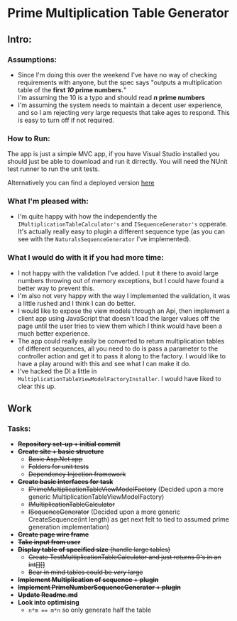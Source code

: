 # Prime Multiplication Table Generator

## Intro:

### Assumptions:
* Since I'm doing this over the weekend I've have no way of checking requirements with anyone, but the spec says "outputs a multiplication table of the **first *10* prime numbers.**"  
I'm assuming the 10 is a typo and should read ***n* prime numbers**
* I'm assuming the system needs to maintain a decent user experience, and so I am rejecting very large requests that take ages to respond. This is easy to turn off if not required.

### How to Run:
The app is just a simple MVC app, if you have Visual Studio installed you should just be able to download and run it dirrectly. 
You will need the NUnit test runner to run the unit tests.

Alternatively you can find a deployed version [here](http://prime-tables.azurewebsites.net/?TableSize=5)  

### What I'm pleased with:
* I'm quite happy with how the independently the `IMultiplicationTableCalculator's` and `ISequenceGenerator's` opperate. It's actually really easy to plugin a different sequence type (as you can see with the `NaturalsSequenceGenerator` I've implemented).

### What I would do with it if you had more time:
* I not happy with the validation I've added. I put it there to avoid large numbers throwing out of memory exceptions, but I could have found a better way to prevent this.
* I'm also not very happy with the way I implemented the validation, it was a little rushed and I think I can do better.
* I would like to expose the view models through an Api, then implement a client app using JavaScript that doesn't load the larger values off the page until the user tries to view them which I think would have been a much better experience.    
* The app could really easily be converted to return multiplication tables of different sequences, all you need to do is pass a parameter to the controller action and get it to pass it along to the factory. I would like to have a play around with this and see what I can make it do.
* I've hacked the DI a little in `MultiplicationTableViewModelFactoryInstaller`. I would have liked to clear this up.
## Work

### Tasks:

* ~~**Repository set-up + initial commit**~~
* ~~**Create site + basic structure**~~
  * ~~Basic Asp.Net app~~
  * ~~Folders for unit tests~~
  * ~~Dependency Injection framework~~
* ~~**Create basic interfaces for task**~~  
  * ~~IPrimeMultiplicationTableViewModelFactory~~ (Decided upon a more generic MultiplicationTableViewModelFactory)   
  * ~~IMultiplicationTableCalculator~~   
  * ~~ISequenceGenerator~~ (Decided upon a more generic CreateSequence(int length) as get next felt to tied to assumed prime generation implementation)
* ~~**Create page wire frame**~~
* ~~**Take input from user**~~
* ~~**Display table of specified size** (handle large tables)~~
  * ~~Create TestMultiplicationTableCalculator and just returns 0's in an int[][]~~
  * ~~Bear in mind tables could be *very* large~~
* ~~**Implement Multiplication of sequence + plugin**~~
* ~~**Implement PrimeNumberSequenceGenerator + plugin**~~
* ~~**Update Readme.md**~~
* **Look into optimising**
  * `n*m == m*n` so only generate half the table